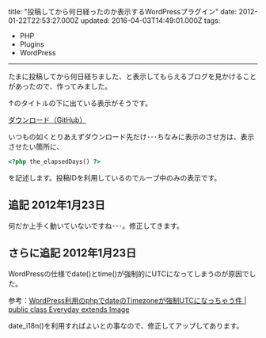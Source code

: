 title: "投稿してから何日経ったのか表示するWordPressプラグイン"
date: 2012-01-22T22:53:27.000Z
updated: 2016-04-03T14:49:01.000Z
tags: 
  - PHP
  - Plugins
  - WordPress
---

たまに投稿してから何日経ちました、と表示してもらえるブログを見かけることがあったので、作ってみました。

↑のタイトルの下に出ている表示がそうです。

[ダウンロード（GitHub）](https://github.com/sus-happy/Elapsed-Days)

いつもの如くとりあえずダウンロード先だけ･･･ちなみに表示のさせ方は、表示させたい箇所に、

```php
<?php the_elapsedDays() ?>
```

を記述します。投稿IDを利用しているのでループ中のみの表示です。


## 追記 2012年1月23日

何だか上手く動いていないですね･･･。修正してきます。


## さらに追記 2012年1月23日

WordPressの仕様でdate()とtime()が強制的にUTCになってしまうのが原因でした。

参考：[WordPress利用のphpでdateのTimezoneが強制UTCになっちゃう件 | public class Everyday extends Image](http://emylo0.com/wordpress%E5%88%A9%E7%94%A8%E3%81%AEphp%E3%81%A7date%E3%81%AEtimezone%E3%81%8C%E5%BC%B7%E5%88%B6utc%E3%81%AB%E3%81%AA%E3%81%A3%E3%81%A1%E3%82%83%E3%81%86%E4%BB%B6/)

date_i18n()を利用すればよいとの事なので、修正してアップしてあります。